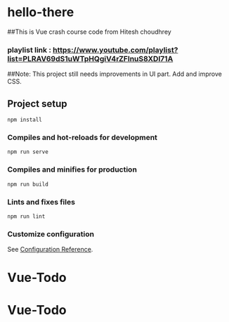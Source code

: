 # hello-there

##This is Vue crash course code from Hitesh choudhrey
### playlist link : https://www.youtube.com/playlist?list=PLRAV69dS1uWTpHQgiV4rZFlnuS8XDl71A

##Note: This project still needs improvements in UI part. Add and improve CSS.

## Project setup
```
npm install
```

### Compiles and hot-reloads for development
```
npm run serve
```

### Compiles and minifies for production
```
npm run build
```

### Lints and fixes files
```
npm run lint
```

### Customize configuration
See [Configuration Reference](https://cli.vuejs.org/config/).
# Vue-Todo
# Vue-Todo
